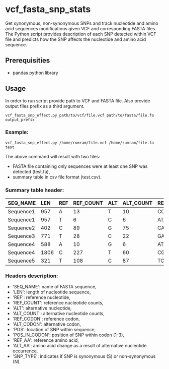 # vcf_fasta_snp_stats
Get synonymous, non-synonymous SNPs and track nucleotide and amino acid sequences modifications given VCF and corresponding FASTA files.
The Python script provides description of each SNP detected within VCF file and predicts how the SNP affects the nucleotide and amino acid sequence.

## Prerequisities
- pandas python library

## Usage
In order to run script provide path to VCF and FASTA file. Also provide output files prefix as a third argument.
```
vcf_fasta_snp_effect.py path/to/vcf/file.vcf path/to/fasta/file.fa output_prefix
```

### Example:
```
vcf_fasta_snp_effect.py /home/rumram/file.vcf /home/rumram/file.fa test
```

The above command will result with two files:
- FASTA file containing only sequences were at least one SNP was detected (test.fa),
- summary table in csv file format (test.csv).

### Summary table header:
| SEQ_NAME | LEN |	REF |	REF_COUNT |	ALT |	ALT_COUNT |	REF_CODON |	ALT_CODON |	POS |	POS_IN_CODON |	REF_AA |	ALT_AA |	SNP_TYPE |
| :--- | :--- | :--- | :--- | :--- | :--- | :--- | :--- | :--- | :--- | :--- | :--- | :--- |
| Sequence1 |	957 |	A |	13 |	T |	10 |	CCA |	CCT |	276 |	3 |	P |	P |	S |
| Sequence1	| 957 |	T |	6 |	C |	6 |	ATA |	ACA |	311 |	2 |	I |	T |	N |
| Sequence2 |	402 |	C |	89 |	G |	75 |	CAA |	GAA |	331 |	1 |	Q |	E |	N |
| Sequence3 |	771 |	T |	28 |	C |	22 |	GAT |	GAC |	747 |	3 |	D |	D |	S |
| Sequence4 |	588 |	A |	10 |	G |	6 |	ATT |	GTT |	262 |	1 |	I |	V |	N |
| Sequence4 |	1806 |	C |	227 |	T |	60 |	CGC |	TGC |	529 |	1 |	R |	C |	N |
| Sequence5 |	321 |	T |	108 |	C |	87 |	TCT |	TCC |	75 |	3 |	S |	S |	S |


### Headers description:
- 'SEQ_NAME': name of FASTA sequence,
- 'LEN': length of nucleotide sequence,
- 'REF': reference nucleotide,
- 'REF_COUNT': reference nucleotide counts,
- 'ALT': alternative nucleotide,
- 'ALT_COUNT': alternative nucleotide counts,
- 'REF_CODON': reference codon,
- 'ALT_CODON': alternative codon,
- 'POS': location of SNP within sequence,
- 'POS_IN_CODON': position of SNP within codon (1-3),
- 'REF_AA': reference amino acid,
- 'ALT_AA': amino acid change as a result of alternative nucleotide occurrence,
- 'SNP_TYPE': indicates if SNP is synonymous (S) or non-synonymous (N).
